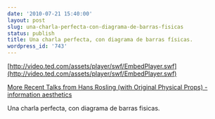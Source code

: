 ```yaml
---
date: '2010-07-21 15:40:00'
layout: post
slug: una-charla-perfecta-con-diagrama-de-barras-fisicas
status: publish
title: Una charla perfecta, con diagrama de barras físicas.
wordpress_id: '743'
---
```



    


[http://video.ted.com/assets/player/swf/EmbedPlayer.swf](http://video.ted.com/assets/player/swf/EmbedPlayer.swf)








[More Recent Talks from Hans Rosling (with Original Physical Props) - information aesthetics](http://infosthetics.com/archives/2010/07/more_recent_talks_from_hans_rosling_with_original_physical_props.html#extended)




Una charla perfecta, con diagrama de barras fisicas.


  
